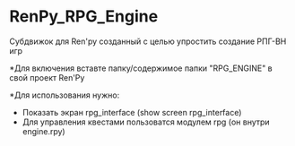 # RenPy_RPG_Engine
Субдвижок для Ren'py созданный с целью упростить создание РПГ-ВН игр


*Для включения вставте папку/содержимое папки "RPG_ENGINE" в свой проект Ren'Py

*Для использования нужно: 
- Показать экран rpg_interface (show screen rpg_interface)
- Для управления квестами пользоватся модулем rpg (он внутри engine.rpy)

